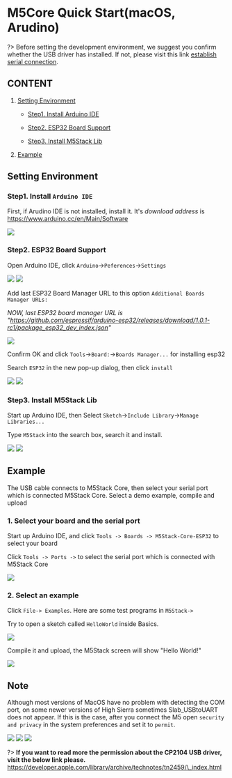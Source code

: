 # M5Core Quick Start(macOS, Arudino)

?> Before setting the development environment, we suggest you confirm whether the USB driver has installed. If not, please visit this link [establish serial connection](/en/related_documents/establish_serial_connection).

## CONTENT

1. [Setting Environment](#setting-environment)

    - [Step1. Install Arduino IDE](#step1-install-arduino-ide)

    - [Step2. ESP32 Board Support](#step2-esp32-board-support)

    - [Step3. Install M5Stack Lib](#step3-install-m5stack-lib)

2. [Example](#example)

## Setting Environment

### Step1. Install `Arduino IDE`

First, if Arudino IDE is not installed, install it. It's *download address* is https://www.arduino.cc/en/Main/Software

<img src="assets/img/getting_started_pics/m5stack_core/get_started_with_arduino_m5core/mac/macOS_download_arduino_ide.png">

### Step2. ESP32 Board Support

Open Arduino IDE, click `Arduino`->`Peferences`->`Settings`

<img src="assets/img/getting_started_pics/m5stack_core/get_started_with_arduino_m5core/mac/quick_start_arduino_mac_01.png">

<img src="assets/img/getting_started_pics/m5stack_core/get_started_with_arduino_m5core/mac/quick_start_arduino_mac_02.png">

Add last ESP32 Board Manager URL to this option `Additional Boards Manager URLs: `

*NOW, last ESP32 board manager URL is "https://github.com/espressif/arduino-esp32/releases/download/1.0.1-rc1/package_esp32_dev_index.json"*

<img src="assets/img/getting_started_pics/m5stack_core/get_started_with_arduino_m5core/mac/quick_start_arduino_mac_03.png">

Confirm OK and click `Tools`->`Board:`->`Boards Manager...` for installing esp32

Search `ESP32` in the new pop-up dialog, then click `install`

<img src="assets/img/getting_started_pics/m5stack_core/get_started_with_arduino_m5core/mac/quick_start_arduino_mac_04.png">

<img src="assets/img/getting_started_pics/m5stack_core/get_started_with_arduino_m5core/mac/quick_start_arduino_mac_05.png">

### Step3. Install M5Stack Lib

Start up Arduino IDE, then Select `Sketch`->`Include Library`->`Manage Libraries...`

Type `M5Stack` into the search box, search it and install.

<img src="assets/img/getting_started_pics/m5stack_core/get_started_with_arduino_m5core/windows/quick_start_arduino_win_06.png">

<img src="assets/img/getting_started_pics/m5stack_core/get_started_with_arduino_m5core/windows/quick_start_arduino_win_07.png">

## Example

The USB cable connects to M5Stack Core, then select your serial port which is connected M5Stack Core.
Select a demo example, compile and upload

### 1. Select your board and the serial port

Start up Arduino IDE, and click `Tools -> Boards -> M5Stack-Core-ESP32` to select your board

Click `Tools -> Ports ->` to select the serial port which is connected with M5Stack Core

<img src="assets/img/getting_started_pics/m5stack_core/get_started_with_arduino_m5core/mac/quick_start_arduino_mac_10.png">

### 2. Select an example

Click `File-> Examples`. Here are some test programs in `M5Stack->`

Try to open a sketch called `HelloWorld` inside Basics.

<img src="assets/img/getting_started_pics/m5stack_core/get_started_with_arduino_m5core/mac/quick_start_arduino_mac_09.png">

Compile it and upload, the M5Stack screen will show "Hello World!"

<img src="assets/img/getting_started_pics/m5stack_core/get_started_with_arduino_m5core/mac/display_hello_world.png">

## Note

Although most versions of MacOS have no problem with detecting the COM port, on some newer versions of High Sierra sometimes Slab\_USBtoUART does not appear. If this is the case, after you connect the M5 open `security and privacy` in the system preferences and set it to `permit`.

<img src="assets/img/getting_started_pics/m5stack_core/get_started_with_arduino_m5core/mac/macOS_security_and_privacy.png">

<img src="assets/img/getting_started_pics/m5stack_core/get_started_with_arduino_m5core/mac/macOS_security_and_privacy_01.png">

<img src="assets/img/getting_started_pics/m5stack_core/get_started_with_arduino_m5core/mac/macOS_security_and_privacy_02.png">

?> **If you want to read more the permission about the CP2104 USB driver, visit the below link please.** https://developer.apple.com/library/archive/technotes/tn2459/\_index.html